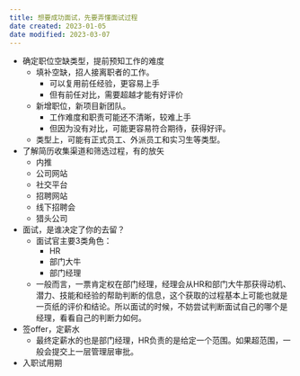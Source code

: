 ```yaml
---
title: 想要成功面试，先要弄懂面试过程
date created: 2023-01-05
date modified: 2023-03-07
---
```

- 确定职位空缺类型，提前预知工作的难度
	- 填补空缺，招人接离职者的工作。
		- 可以复用前任经验，更容易上手
		- 但有前任对比，需要超越才能有好评价
	- 新增职位，新项目新团队。
		- 工作难度和职责可能还不清晰，较难上手
		- 但因为没有对比，可能更容易符合期待，获得好评。
	- 类型上，可能有正式员工、外派员工和实习生等类型。
- 了解简历收集渠道和筛选过程，有的放矢
	- 内推
	- 公司网站
	- 社交平台
	- 招聘网站
	- 线下招聘会
	- 猎头公司
- 面试，是谁决定了你的去留？
	- 面试官主要3类角色：
		- HR
		- 部门大牛
		- 部门经理
	- 一般而言，一票肯定权在部门经理，经理会从HR和部门大牛那获得动机、潜力、技能和经验的帮助判断的信息，这个获取的过程基本上可能也就是一页纸的评价和结论。所以面试的时候，不妨尝试判断面试自己的哪个是经理，看看自己的判断力如何。
- 签offer，定薪水
	- 最终定薪水的也是部门经理，HR负责的是给定一个范围。如果超范围，一般会提交上一层管理层审批。
- 入职试用期
